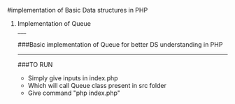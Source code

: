 #implementation of Basic Data structures in PHP
<ol><li>Implementation of Queue</li>
___

  ###Basic implementation of Queue for better DS understanding in PHP
___

  ###TO RUN
<ul>
<li>Simply give inputs in index.php
<li>Which will call Queue class present in src folder
<li> Give command "php index.php"</li>
</ul>
